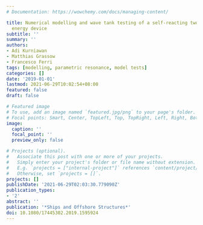 ```yaml
---
# Documentation: https://wowchemy.com/docs/managing-content/

title: Numerical modelling and wave tank testing of a self-reacting two-body wave
  energy device
subtitle: ''
summary: ''
authors:
- Adi Kurniawan
- Matthias Grassow
- Francesco Ferri
tags: [modelling, parametric resonance, model tests]
categories: []
date: '2019-01-01'
lastmod: 2021-06-29T10:02:54+08:00
featured: false
draft: false

# Featured image
# To use, add an image named `featured.jpg/png` to your page's folder.
# Focal points: Smart, Center, TopLeft, Top, TopRight, Left, Right, BottomLeft, Bottom, BottomRight.
image:
  caption: ''
  focal_point: ''
  preview_only: false

# Projects (optional).
#   Associate this post with one or more of your projects.
#   Simply enter your project's folder or file name without extension.
#   E.g. `projects = ["internal-project"]` references `content/project/deep-learning/index.md`.
#   Otherwise, set `projects = []`.
projects: []
publishDate: '2021-06-29T02:03:30.779090Z'
publication_types:
- '2'
abstract: ''
publication: '*Ships and Offshore Structures*'
doi: 10.1080/17445302.2019.1595924
---
```

